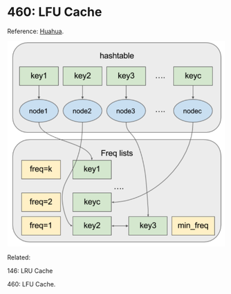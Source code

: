 # 460: LFU Cache

Reference: [Huahua](https://zxi.mytechroad.com/blog/hashtable/leetcode-460-lfu-cache/).

![chart](LC460.png)

Related:

146: LRU Cache

460: LFU Cache.
